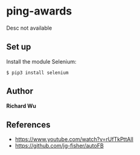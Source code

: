 # ping-awards

Desc not available

## Set up

Install the module Selenium: 
```shell
$ pip3 install selenium
```

## Author

**Richard Wu**

## References

* https://www.youtube.com/watch?v=rUfTkPttAlI
* https://github.com/jg-fisher/autoFB

